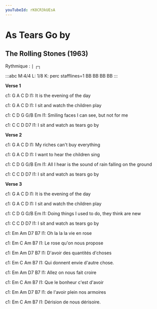 ```yaml
---
youTubeId: rK0CR3kUEsA
---
```


# As Tears Go by
## The Rolling Stones (1963)


Rythmique : &VerticalBar; &boxdr;&boxdl;


:::abc
M:4/4
L: 1/8
K:   perc stafflines=1
BB BB BB BB 
:::

**Verse 1**

c1: G     A     C        D
l1: It is the evening of the day

c1: G      A   C D
l1: I sit and watch the children play

c1: C          D         G   G/B     Em
l1: Smiling faces I can see, but not for me

c1: C       C          D          D7
l1: I sit and watch as tears go by

**Verse 2**

c1: G     A     C        D
l1: My riches can't buy everything

c1: G     A     C        D
l1: I want to hear the children sing

c1: C          D         G   G/B     Em
l1: All I hear is the sound of rain falling on the ground

c1: C       C          D          D7
l1: I sit and watch as tears go by

**Verse 3**

c1: G     A     C        D
l1: It is the evening of the day

c1: G     A     C        D
l1: I sit and watch the children play

c1: C          D         G   G/B     Em
l1: Doing things I used to do, they think are new

c1: C       C          D          D7
l1: I sit and watch as tears go by



c1: Em       Am       D7     B7
l1: Oh la la la vie en rose

c1: Em       C             Am       B7
l1: Le rose qu'on nous propose

c1: Em          Am            D7        B7
l1: D'avoir des quantités d'choses

c1: Em            C            Am       B7
l1: Qui donnent envie d'autre chose.

c1: Em       Am           D7        B7
l1: Allez on nous fait croire

c1: Em        C              Am       B7
l1: Que le bonheur c'est d'avoir

c1: Em         Am            D7        B7
l1: de l'avoir plein nos armoires

c1: Em         C            Am       B7
l1: Dérision de nous dérisoire.

 

